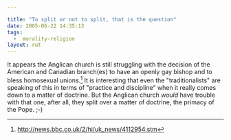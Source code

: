 ```yaml
---

title: "To split or not to split, that is the question"
date: 2005-06-22 14:35:13
tags:
  -  morality-religion
layout: rut
---
```


It appears the Anglican church is still struggling with the decision of the
American and Canadian branch(es) to have an openly gay bishop and to bless
homosexual unions.[^1]  It is interesting that even the "traditionalists" are
speaking of this in terms of "practice and discipline" when it really comes down
to a matter of doctrine.   But the Anglican church *would* have trouble
with that one, after all, they split over a matter of doctrine, the primacy of
the Pope.  ;-)

[^1]: <http://news.bbc.co.uk/2/hi/uk_news/4112954.stm>

